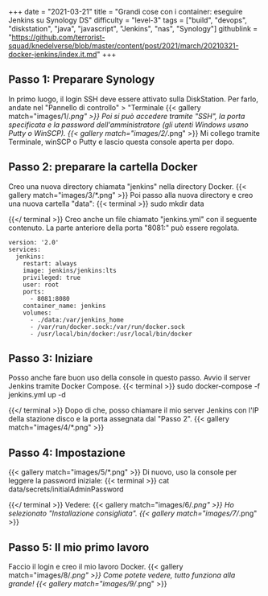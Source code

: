 +++
date = "2021-03-21"
title = "Grandi cose con i container: eseguire Jenkins su Synology DS"
difficulty = "level-3"
tags = ["build", "devops", "diskstation", "java", "javascript", "Jenkins", "nas", "Synology"]
githublink = "https://github.com/terrorist-squad/knedelverse/blob/master/content/post/2021/march/20210321-docker-jenkins/index.it.md"
+++

## Passo 1: Preparare Synology
In primo luogo, il login SSH deve essere attivato sulla DiskStation. Per farlo, andate nel "Pannello di controllo" > "Terminale
{{< gallery match="images/1/*.png" >}}
Poi si può accedere tramite "SSH", la porta specificata e la password dell'amministratore (gli utenti Windows usano Putty o WinSCP).
{{< gallery match="images/2/*.png" >}}
Mi collego tramite Terminale, winSCP o Putty e lascio questa console aperta per dopo.
## Passo 2: preparare la cartella Docker
Creo una nuova directory chiamata "jenkins" nella directory Docker.
{{< gallery match="images/3/*.png" >}}
Poi passo alla nuova directory e creo una nuova cartella "data":
{{< terminal >}}
sudo mkdir data

{{</ terminal >}}
Creo anche un file chiamato "jenkins.yml" con il seguente contenuto. La parte anteriore della porta "8081:" può essere regolata.
```
version: '2.0'
services:
  jenkins:
    restart: always
    image: jenkins/jenkins:lts
    privileged: true
    user: root
    ports:
      - 8081:8080
    container_name: jenkins
    volumes:
      - ./data:/var/jenkins_home
      - /var/run/docker.sock:/var/run/docker.sock
      - /usr/local/bin/docker:/usr/local/bin/docker

```

## Passo 3: Iniziare
Posso anche fare buon uso della console in questo passo. Avvio il server Jenkins tramite Docker Compose.
{{< terminal >}}
sudo docker-compose -f jenkins.yml up -d

{{</ terminal >}}
Dopo di che, posso chiamare il mio server Jenkins con l'IP della stazione disco e la porta assegnata dal "Passo 2".
{{< gallery match="images/4/*.png" >}}

## Passo 4: Impostazione

{{< gallery match="images/5/*.png" >}}
Di nuovo, uso la console per leggere la password iniziale:
{{< terminal >}}
cat data/secrets/initialAdminPassword

{{</ terminal >}}
Vedere:
{{< gallery match="images/6/*.png" >}}
Ho selezionato "Installazione consigliata".
{{< gallery match="images/7/*.png" >}}

## Passo 5: Il mio primo lavoro
Faccio il login e creo il mio lavoro Docker.
{{< gallery match="images/8/*.png" >}}
Come potete vedere, tutto funziona alla grande!
{{< gallery match="images/9/*.png" >}}
